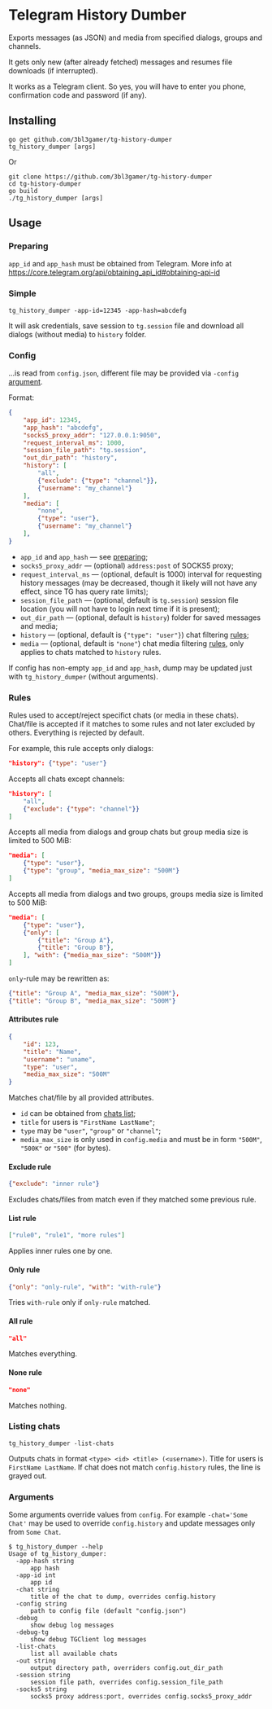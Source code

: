 # Telegram History Dumber

Exports messages (as JSON) and media from specified dialogs, groups and channels.

It gets only new (after already fetched) messages and resumes file downloads (if interrupted).

It works as a Telegram client. So yes, you will have to enter you phone, confirmation code and password (if any).

## Installing

```
go get github.com/3bl3gamer/tg-history-dumper
tg_history_dumper [args]
```

Or
```
git clone https://github.com/3bl3gamer/tg-history-dumper
cd tg-history-dumper
go build
./tg_history_dumper [args]
```

## Usage

### Preparing

`app_id` and `app_hash` must be obtained from Telegram. More info at https://core.telegram.org/api/obtaining_api_id#obtaining-api-id

### Simple

```tg_history_dumper -app-id=12345 -app-hash=abcdefg```

It will ask credentials, save session to `tg.session` file and download all dialogs (without media) to `history` folder.

### Config

...is read from `config.json`, different file may be provided via `-config` [argument](#arguments).

Format:
```json
{
    "app_id": 12345,
    "app_hash": "abcdefg",
    "socks5_proxy_addr": "127.0.0.1:9050",
    "request_interval_ms": 1000,
    "session_file_path": "tg.session",
    "out_dir_path": "history",
    "history": [
        "all",
        {"exclude": {"type": "channel"}},
        {"username": "my_channel"}
    ],
    "media": [
        "none",
        {"type": "user"},
        {"username": "my_channel"}
    ],
}
```

* `app_id` and `app_hash` — see [preparing](#preparing);
* `socks5_proxy_addr` — (optional) `address:post` of SOCKS5 proxy;
* `request_interval_ms` — (optional, default is 1000) interval for requesting history messages (may be decreased, though it likely will not have any effect, since TG has query rate limits);
* `session_file_path` — (optional, default is `tg.session`) session file location (you will not have to login next time if it is present);
* `out_dir_path` — (optional, default is `history`) folder for saved messages and media;
* `history` — (optional, default is `{"type": "user"}`) chat filtering [rules](#rules);
* `media` — (optional, default is `"none"`) chat media filtering [rules](#rules), only applies to chats matched to `history` rules.

If config has non-empty `app_id` and `app_hash`, dump may be updated just with `tg_history_dumper` (without arguments).

### Rules

Rules used to accept/reject specifict chats (or media in these chats).
Chat/file is accepted if it matches to some rules and not later excluded by others. Everything is rejected by default.

For example, this rule accepts only dialogs:

```json
"history": {"type": "user"}
```

Accepts all chats except channels:

```json
"history": [
    "all",
    {"exclude": {"type": "channel"}}
]
```

Accepts all media from dialogs and group chats but group media size is limited to 500 MiB:

```json
"media": [
    {"type": "user"},
    {"type": "group", "media_max_size": "500M"}
]
```

Accepts all media from dialogs and two groups, groups media size is limited to 500 MiB:

```json
"media": [
    {"type": "user"},
    {"only": [
        {"title": "Group A"},
        {"title": "Group B"},
    ], "with": {"media_max_size": "500M"}}
]
```

`only`-rule may be rewritten as:
```json
{"title": "Group A", "media_max_size": "500M"},
{"title": "Group B", "media_max_size": "500M"}
```

#### Attributes rule

```json
{
    "id": 123,
    "title": "Name",
    "username": "uname",
    "type": "user",
    "media_max_size": "500M"
}
```

Matches chat/file by all provided attributes.
* `id` can be obtained from [chats list](#listing-chats);
* `title` for users is `"FirstName LastName"`;
* `type` may be `"user"`, `"group"` or `"channel"`;
* `media_max_size` is only used in `config.media` and must be in form `"500M"`, `"500K"` or `"500"` (for bytes).

#### Exclude rule

```json
{"exclude": "inner rule"}
```
Excludes chats/files from match even if they matched some previous rule.

#### List rule

```json
["rule0", "rule1", "more rules"]
```
Applies inner rules one by one.

#### Only rule

```json
{"only": "only-rule", "with": "with-rule"}
```

Tries `with-rule` only if `only-rule` matched.

#### All rule

```json
"all"
```

Matches everything.

#### None rule

```json
"none"
```

Matches nothing.

### Listing chats

`tg_history_dumper -list-chats`

Outputs chats in format `<type> <id> <title> (<username>)`.
Title for users is `FirstName LastName`.
If chat does not match `config.history` rules, the line is grayed out.

### Arguments

Some arguments override values from `config`.
For example `-chat='Some Chat'` may be used to override `config.history`
and update messages only from `Some Chat`.

```
$ tg_history_dumper --help
Usage of tg_history_dumper:
  -app-hash string
      app hash
  -app-id int
      app id
  -chat string
      title of the chat to dump, overrides config.history
  -config string
      path to config file (default "config.json")
  -debug
      show debug log messages
  -debug-tg
      show debug TGClient log messages
  -list-chats
      list all available chats
  -out string
      output directory path, overriders config.out_dir_path
  -session string
      session file path, overrides config.session_file_path
  -socks5 string
      socks5 proxy address:port, overrides config.socks5_proxy_addr
```
